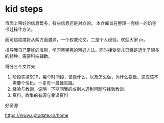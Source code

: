 # kid steps
市面上带娃的信息繁多，有些信息还是对立的。
本仓库旨在整理一套统一的奶爸带娃操作方法。

而可信程度将从两方面溯源，一个权威论文，二是个人经验。欢迎大家 pr。



指导我自己带娃的准则，学习黑猩猩的带娃方法。同时接受婴儿已经是退化了很多的特种，需要科技辅助。



将分三个文件夹

1. 阶段实操SOP，每个时间段，该做什么，以及怎么做，为什么要做。这应该不需要个性化。一定有一最佳实践。
2. 经验与教训，说明一下期间我的或别人遇到问题与经验教训。
3. 资料，收集的有源与靠谱资料





好资源

https://www.uptodate.cn/home
